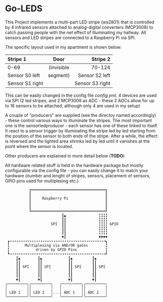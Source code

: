 # Go-LEDS

This Project implements a multi-part LED stripe (ws2801) that is
controlled by 4 infrared sensors attached to analog-digital converters
(MCP3008) to catch passing people with the net effect of illuminating
my hallway.  All sensors and LED stripes are connected to a Raspberry
Pi via SPI.

The specific layout used in my apartment is shown below:

| Stripe 1        | Door       | Stripe 2        |
|:----------------|:----------:|----------------:|
| 0-69            | (invisible | 70-124          |
| Sensor S0 left  | segment)   | Sensor S2 left  |
| Sensor S1 right |            | Sensor S3 right |

This can be easily changed in the config file _config.yml_. 4 devices are used via
SPI (2 led stripes, and 2 MCP3008 as ADC - these 2 ADCs allow for up
to 16 sensors to be attached, although only 4 are used in my setup)

A couple of "producers" are supplied (see the directoy named
accordingly) - these control various ways to illuminate the
stripes. The most important one is the sensorledproducer - each sensor
has one of these linked to itself. It react to a sensor trigger by
illuminating the stripe led by led starting from the position of the
sensor to both ends of the stripe. After a while, the effect is
reversed and the lighted area shrinks led by led until it vanishes at
the point where the sensor is located.

Other producers are explained in more detail below (**TODO**)

All hardware related stuff is held in the hardware package but mostly
configurable via the config file - you can easily change
it to match your hardware (number and lenght of stripes, sensors, placement of
sensors, GPIO pins used for multiplexing etc.)



               ╔══════════════════════════════════╗
               ║                                  ║
               ║     Raspberry Pi                 ║
               ║                                  ║
               ║                                  ║
               ╚══════════════════════════════════╝
                              ┃▲               ╏╏╏╏
                              ┃┃               ╏╏╏╏
                         SPI  ┃┃               ╏╏╏╏ GPIO
                              ┃┃               ╏╏╏╏
                              ┃┃               ╏╏╏╏
                              ▼┃               ▼▼▼▼
     ┏╺╺╺╺╺╺╺╺╺╺╺╺╺╺╺╺╺╺╺╺╺╺╺╺╺╺╺╺╺╺╺╺╺╺╺╺╺╺╺╺╺╺╺╺┓
     ╏       Multiplexing via AND/OR gates        ╏
     ╏            driven by GPIO Pins             ╏
     ┗╺╺╺╺╺╺╺╺╺╺╺╺╺╺╺╺╺╺╺╺╺╺╺╺╺╺╺╺╺╺╺╺╺╺╺╺╺╺╺╺╺╺╺╺┛
         ┃▲        ┃▲            ┃▲         ┃▲
         ┃┃        ┃┃            ┃┃         ┃┃
         ┃┃ SPI    ┃┃ SPI        ┃┃ SPI     ┃┃ SPI
         ┃┃        ┃┃            ┃┃         ┃┃
         ┃┃        ┃┃            ┃┃         ┃┃
         ▼┃        ▼┃            ▼┃         ▼┃
    ╭─────────╮╭─────────╮   ╭─────────╮╭─────────╮
    │         ││         │   │         ││         │
    │ LED 1   ││ LED 2   │...│ ADC 1   ││ ADC 2   │
    ╰─────────╯╰─────────╯   ╰─────────╯╰─────────╯

